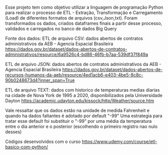 Esse projeto tem como objetivo utilizar a linguagem de programação Python para realizar o processo de ETL - Extração, Transformação e Carregamento (Load) de diferentes formatos de arquivos (csv,Json,txt).
Foram transformados os dados, criados dataframes finais a partir desse processo, validados e carregados no banco de dados Big Query 

Fonte dos dados:
ETL de arquivo CSV: dados abertos de contratos administrativos da AEB - Agencia Espacial Brasileira 
https://dados.gov.br/dataset/dados-abertos-de-contratos-administrativos/resource/6a9526c4-bd86-46fb-b7aa-539df37f849a

ETL de arquivo JSON: dados abertos de contratos administrativos da AEB - Agencia Espacial Brasileira 
https://dados.gov.br/dataset/dados-abertos-de-recursos-humanos-da-aeb/resource/4ed1acb6-e403-4be5-8c8c-90b0248673d4?inner_span=True

ETL de arquivo TEXT: dados com historico de temperaturas medias diarias na cidade de Nova York de 1995 a 2020, disponibilizados pela Universidade Dayton
https://academic.udayton.edu/kissock/http/Weather/source.htm

Vale ressaltar que os dados estão na unidade de medida Fahrenheit e quando ha dados faltantes é adotado por default "-99"
Uma estrategia para tratar esse default foi substituir o "-99" por uma média da temperatura entre o dia anterior e o posterior (escolhendo o primeiro registro nao nulo desses)

Códigos desenvolvidos com o curso https://www.udemy.com/course/etl-basico-com-python/
